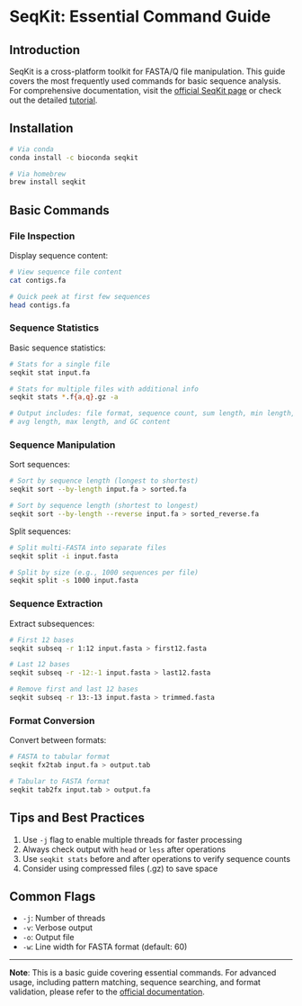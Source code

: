 # SeqKit: Essential Command Guide

## Introduction
SeqKit is a cross-platform toolkit for FASTA/Q file manipulation. This guide covers the most frequently used commands for basic sequence analysis. For comprehensive documentation, visit the [official SeqKit page](https://bioinf.shenwei.me/seqkit/) or check out the detailed [tutorial](https://bioinf.shenwei.me/seqkit/tutorial/).

## Installation
```bash
# Via conda
conda install -c bioconda seqkit

# Via homebrew
brew install seqkit
```

## Basic Commands

### File Inspection

Display sequence content:
```bash
# View sequence file content
cat contigs.fa

# Quick peek at first few sequences
head contigs.fa
```

### Sequence Statistics

Basic sequence statistics:
```bash
# Stats for a single file
seqkit stat input.fa

# Stats for multiple files with additional info
seqkit stats *.f{a,q}.gz -a

# Output includes: file format, sequence count, sum length, min length, 
# avg length, max length, and GC content
```

### Sequence Manipulation

Sort sequences:
```bash
# Sort by sequence length (longest to shortest)
seqkit sort --by-length input.fa > sorted.fa

# Sort by sequence length (shortest to longest)
seqkit sort --by-length --reverse input.fa > sorted_reverse.fa
```

Split sequences:
```bash
# Split multi-FASTA into separate files
seqkit split -i input.fasta

# Split by size (e.g., 1000 sequences per file)
seqkit split -s 1000 input.fasta
```

### Sequence Extraction

Extract subsequences:
```bash
# First 12 bases
seqkit subseq -r 1:12 input.fasta > first12.fasta

# Last 12 bases
seqkit subseq -r -12:-1 input.fasta > last12.fasta

# Remove first and last 12 bases
seqkit subseq -r 13:-13 input.fasta > trimmed.fasta
```

### Format Conversion

Convert between formats:
```bash
# FASTA to tabular format
seqkit fx2tab input.fa > output.tab

# Tabular to FASTA format
seqkit tab2fx input.tab > output.fa
```

## Tips and Best Practices

1. Use `-j` flag to enable multiple threads for faster processing
2. Always check output with `head` or `less` after operations
3. Use `seqkit stats` before and after operations to verify sequence counts
4. Consider using compressed files (.gz) to save space

## Common Flags

- `-j`: Number of threads
- `-v`: Verbose output
- `-o`: Output file
- `-w`: Line width for FASTA format (default: 60)

---
**Note**: This is a basic guide covering essential commands. For advanced usage, including pattern matching, sequence searching, and format validation, please refer to the [official documentation](https://bioinf.shenwei.me/seqkit/).